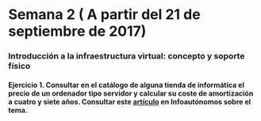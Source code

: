 # Semana 2 ( A partir del 21 de septiembre de 2017)

### Introducción a la infraestructura virtual: concepto y soporte físico

#### Ejercicio 1. Consultar en el catálogo de alguna tienda de informática el precio de un ordenador tipo servidor y calcular su coste de amortización a cuatro y siete años. Consultar este [artículo](http://infoautonomos.eleconomista.es/consultas-a-la-comunidad/988/) en Infoautónomos sobre el tema. 


